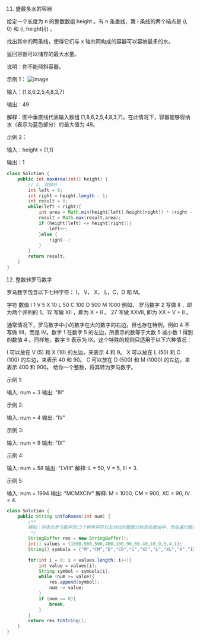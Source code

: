 11. 盛最多水的容器

给定一个长度为 n 的整数数组 height 。有 n 条垂线，第 i 条线的两个端点是 (i, 0) 和 (i, height[i]) 。

找出其中的两条线，使得它们与 x 轴共同构成的容器可以容纳最多的水。


返回容器可以储存的最大水量。


说明：你不能倾斜容器。

 
示例 1：
![image](https://github.com/PLa-Chang/Java_respository/assets/86483506/50c21acc-000f-46bc-b03f-b52c85055d7b)


输入：[1,8,6,2,5,4,8,3,7]

输出：49 

解释：图中垂直线代表输入数组 [1,8,6,2,5,4,8,3,7]。在此情况下，容器能够容纳水（表示为蓝色部分）的最大值为 49。

示例 2：

输入：height = [1,1]

输出：1

```java
class Solution {
    public int maxArea(int[] height) {
        // 2. 双指针
        int left = 0;
        int right = height.length - 1;
        int result = 0;
        while(left < right){
            int area = Math.min(height[left],height[right]) * (right - left);
            result = Math.max(result,area);
            if (height[left] <= height[right]){
                left++;
            }else {
                right--;
            }
        }
        return result;
    }
}
```

12. 整数转罗马数字

罗马数字包含以下七种字符： I， V， X， L，C，D 和 M。

字符          数值
I             1
V             5
X             10
L             50
C             100
D             500
M             1000
例如， 罗马数字 2 写做 II ，即为两个并列的 1。12 写做 XII ，即为 X + II 。 27 写做  XXVII, 即为 XX + V + II 。

通常情况下，罗马数字中小的数字在大的数字的右边。但也存在特例，例如 4 不写做 IIII，而是 IV。数字 1 在数字 5 的左边，所表示的数等于大数 5 减小数 1 得到的数值 4 。同样地，数字 9 表示为 IX。这个特殊的规则只适用于以下六种情况：

I 可以放在 V (5) 和 X (10) 的左边，来表示 4 和 9。
X 可以放在 L (50) 和 C (100) 的左边，来表示 40 和 90。 
C 可以放在 D (500) 和 M (1000) 的左边，来表示 400 和 900。
给你一个整数，将其转为罗马数字。

 

示例 1:

输入: num = 3
输出: "III"

示例 2:

输入: num = 4
输出: "IV"

示例 3:

输入: num = 9
输出: "IX"

示例 4:

输入: num = 58
输出: "LVIII"
解释: L = 50, V = 5, III = 3.

示例 5:

输入: num = 1994
输出: "MCMXCIV"
解释: M = 1000, CM = 900, XC = 90, IV = 4.

```java
class Solution {
    public String intToRoman(int num) {
        /**
        模拟：将表示罗马数字的13个特殊字符以及对应的整数分别放在数组中，然后遍历数组，对于给出的num，寻找出不超过num的最大字符，并将每一个罗马字符通过StringBuffer拼接在一起即可。
         */
        StringBuffer res = new StringBuffer();
        int[] values = {1000,900,500,400,100,90,50,40,10,9,5,4,1};
        String[] symbols = {"M","CM","D","CD","C","XC","L","XL","X","IX","V","IV","I"};

        for(int i = 0; i < values.length; i++){
            int value = values[i];
            String symbol = symbols[i];
            while (num >= value){
                res.append(symbol);
                num -= value;
            }
            if (num == 0){
                break;
            }
        }
        return res.toString();
    }
}
```
